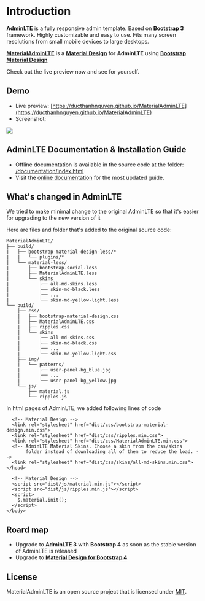 
Introduction
============
**[AdminLTE](https://github.com/almasaeed2010/AdminLTE)** is a fully responsive admin template. Based on **[Bootstrap 3](https://github.com/twbs/bootstrap)** framework. Highly customizable and easy to use. Fits many screen resolutions from small mobile devices to large desktops.

**[MaterialAdminLTE](https://github.com/DucThanhNguyen/MaterialAdminLTE)** is a **[Material Design](https://material.google.com/)** for **AdminLTE** using **[Bootstrap Material Design](https://github.com/FezVrasta/bootstrap-material-design)**

Check out the live preview now and see for yourself.

## Demo
- Live preview: [https://ducthanhnguyen.github.io/MaterialAdminLTE](https://ducthanhnguyen.github.io/MaterialAdminLTE)
- Screenshot:
<img src="https://raw.githubusercontent.com/DucThanhNguyen/MaterialAdminLTE/gh-pages/documentation/MaterialAdminLTE_Dashboard.JPG">

## AdminLTE Documentation & Installation Guide
- Offline documentation is available in the source code at the folder: [/documentation/index.html](https://github.com/DucThanhNguyen/MaterialAdminLTE/blob/master/documentation/index.html)
- Visit the [online documentation](https://adminlte.io/docs) for the most updated guide.

## What's changed in AdminLTE
We tried to make minimal change to the original AdminLTE so that it's easier for upgrading to the new version of it

Here are files and folder that's added to the original source code:
```
MaterialAdminLTE/
├── build/
|   ├── bootstrap-material-design-less/*
|   |   └── plugins/*
|   └── material-less/
|       ├── bootstrap-social.less
|       ├── MaterialAdminLTE.less
|       └── skins
|           ├── all-md-skins.less
|           ├── skin-md-black.less
|           ├── ...
|           └── skin-md-yellow-light.less
└── build/
    ├── css/
    |   ├── bootstrap-material-design.css
    |   ├── MaterialAdminLTE.css
    |   ├── ripples.css
    |   └── skins
    |       ├── all-md-skins.css
    |       ├── skin-md-black.css
    |       ├── ...
    |       └── skin-md-yellow-light.css
    ├── img/
    |   └── patterns/
    |       ├── user-panel-bg_blue.jpg
    |       ├── ...
    |       └── user-panel-bg_yellow.jpg
    └── js/
        ├── material.js
        └── ripples.js
```
In html pages of AdminLTE, we added following lines of code
```
  <!-- Material Design -->
  <link rel="stylesheet" href="dist/css/bootstrap-material-design.min.css">
  <link rel="stylesheet" href="dist/css/ripples.min.css">
  <link rel="stylesheet" href="dist/css/MaterialAdminLTE.min.css">
  <!-- AdminLTE Material Skins. Choose a skin from the css/skins
       folder instead of downloading all of them to reduce the load. -->
  <link rel="stylesheet" href="dist/css/skins/all-md-skins.min.css">
</head>
```
```
  <!-- Material Design -->
  <script src="dist/js/material.min.js"></script>
  <script src="dist/js/ripples.min.js"></script>
  <script>
    $.material.init();
  </script>
</body>
```
## Roard map
- Upgrade to **AdminLTE 3** with **Bootstrap 4** as soon as the stable version of AdminLTE is released
- Upgrade to **[Material Design for Bootstrap 4](https://fezvrasta.github.io/bootstrap-material-design/)**

## License
 MaterialAdminLTE is an open source project that is licensed under [MIT](http://opensource.org/licenses/MIT).
